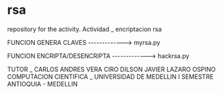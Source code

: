 # rsa
repository for the activity.
Actividad _ encriptacion rsa 



FUNCION GENERA CLAVES      ------------->   myrsa.py


FUNCION ENCRIPTA/DESENCRIPTA -------------> hackrsa.py


TUTOR _ CARLOS ANDRES VERA CIRO
DILSON JAVIER LAZARO OSPINO
COMPUTACION CIENTIFICA _ UNIVERSIDAD DE MEDELLIN
I SEMESTRE
ANTIOQUIA - MEDELLIN
